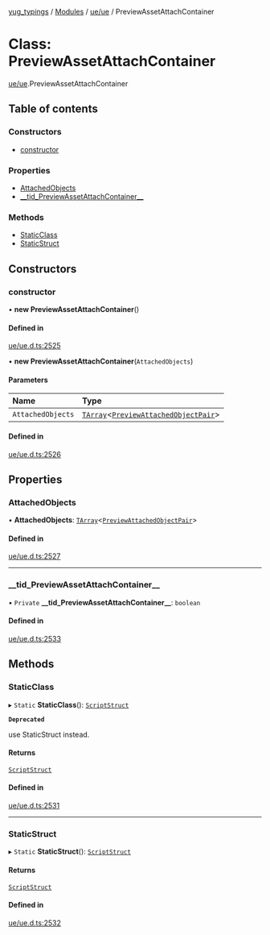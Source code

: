 [yug_typings](../README.md) / [Modules](../modules.md) / [ue/ue](../modules/ue_ue.md) / PreviewAssetAttachContainer

# Class: PreviewAssetAttachContainer

[ue/ue](../modules/ue_ue.md).PreviewAssetAttachContainer

## Table of contents

### Constructors

- [constructor](ue_ue.PreviewAssetAttachContainer.md#constructor)

### Properties

- [AttachedObjects](ue_ue.PreviewAssetAttachContainer.md#attachedobjects)
- [\_\_tid\_PreviewAssetAttachContainer\_\_](ue_ue.PreviewAssetAttachContainer.md#__tid_previewassetattachcontainer__)

### Methods

- [StaticClass](ue_ue.PreviewAssetAttachContainer.md#staticclass)
- [StaticStruct](ue_ue.PreviewAssetAttachContainer.md#staticstruct)

## Constructors

### constructor

• **new PreviewAssetAttachContainer**()

#### Defined in

[ue/ue.d.ts:2525](https://github.com/YugMetaverse/yug_typings/blob/25cad34/ue/ue.d.ts#L2525)

• **new PreviewAssetAttachContainer**(`AttachedObjects`)

#### Parameters

| Name | Type |
| :------ | :------ |
| `AttachedObjects` | [`TArray`](../interfaces/ue_puerts.TArray.md)<[`PreviewAttachedObjectPair`](ue_ue.PreviewAttachedObjectPair.md)\> |

#### Defined in

[ue/ue.d.ts:2526](https://github.com/YugMetaverse/yug_typings/blob/25cad34/ue/ue.d.ts#L2526)

## Properties

### AttachedObjects

• **AttachedObjects**: [`TArray`](../interfaces/ue_puerts.TArray.md)<[`PreviewAttachedObjectPair`](ue_ue.PreviewAttachedObjectPair.md)\>

#### Defined in

[ue/ue.d.ts:2527](https://github.com/YugMetaverse/yug_typings/blob/25cad34/ue/ue.d.ts#L2527)

___

### \_\_tid\_PreviewAssetAttachContainer\_\_

• `Private` **\_\_tid\_PreviewAssetAttachContainer\_\_**: `boolean`

#### Defined in

[ue/ue.d.ts:2533](https://github.com/YugMetaverse/yug_typings/blob/25cad34/ue/ue.d.ts#L2533)

## Methods

### StaticClass

▸ `Static` **StaticClass**(): [`ScriptStruct`](ue_ue.ScriptStruct.md)

**`Deprecated`**

use StaticStruct instead.

#### Returns

[`ScriptStruct`](ue_ue.ScriptStruct.md)

#### Defined in

[ue/ue.d.ts:2531](https://github.com/YugMetaverse/yug_typings/blob/25cad34/ue/ue.d.ts#L2531)

___

### StaticStruct

▸ `Static` **StaticStruct**(): [`ScriptStruct`](ue_ue.ScriptStruct.md)

#### Returns

[`ScriptStruct`](ue_ue.ScriptStruct.md)

#### Defined in

[ue/ue.d.ts:2532](https://github.com/YugMetaverse/yug_typings/blob/25cad34/ue/ue.d.ts#L2532)
